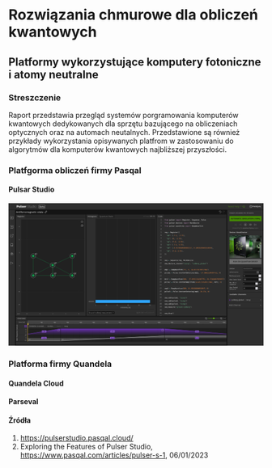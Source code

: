 # Rozwiązania chmurowe dla obliczeń kwantowych
## Platformy wykorzystujące komputery fotoniczne i atomy neutralne

### Streszczenie

Raport przedstawia przegląd systemów porgramowania komputerów kwantowych 
dedykowanych dla sprzętu bazującego na obliczeniach optycznych oraz na automach
neutalnych. Przedstawione są również przykłady wykorzystania opisywanych
platfrom w zastosowaniu do algorytmów dla komputerów kwantowych najbliższej
przyszłości.



### Platfgorma obliczeń firmy Pasqal 

#### Pulsar Studio


![Widok interfejsu użytkownika platformy Pulsar Studio](Pulser-Studio-basic-view.png)


####




### Platforma firmy Quandela

#### Quandela Cloud

#### Parseval


#### Źródła

1. https://pulserstudio.pasqal.cloud/
1. Exploring the Features of Pulser Studio, https://www.pasqal.com/articles/pulser-s-1, 06/01/2023



